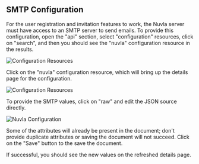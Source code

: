 ## SMTP Configuration

For the user registration and invitation features to work, the Nuvla server must have access to an SMTP server to send emails.  To provide this configuration, open the "api" section, select "configuration" resources, click on "search", and then you should see the "nuvla" configuration resource in the results.

![Configuration Resources](/docs/assets/configuration-resources.png)

Click on the "nuvla" configuration resource, which will bring up the details page for the configuration.

![Configuration Resources](/docs/assets/nuvla-configuration-details.png)

To provide the SMTP values, click on "raw" and edit the JSON source directly.

![Nuvla Configuration](/docs/assets/nuvla-configuration-edit.png)

Some of the attributes will already be present in the document; don't provide duplicate attributes or saving the document will not succeed. Click on the "Save" button to the save the document.

If successful, you should see the new values on the refreshed details page.
